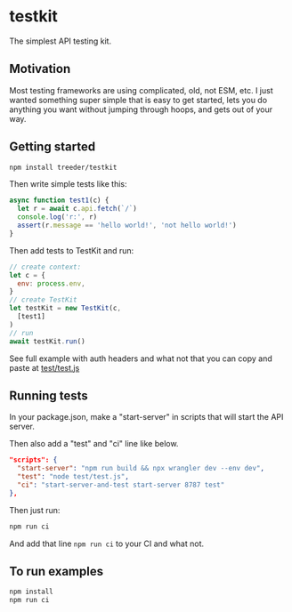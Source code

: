 # testkit

The simplest API testing kit. 

## Motivation

Most testing frameworks are using complicated, old, not ESM, etc. I just wanted something super simple that is easy to get started, lets you do anything you want without jumping through hoops, and gets
out of your way. 

## Getting started

```sh
npm install treeder/testkit
```

Then write simple tests like this:

```js
async function test1(c) {
  let r = await c.api.fetch(`/`)
  console.log('r:', r)
  assert(r.message == 'hello world!', 'not hello world!')
}
```

Then add tests to TestKit and run:

```js
// create context:
let c = {
  env: process.env,
}
// create TestKit
let testKit = new TestKit(c,
  [test1]
)
// run
await testKit.run()
```

See full example with auth headers and what not that you can copy and paste at [test/test.js](test/test.js)

## Running tests

In your package.json, make a "start-server" in scripts that will start the API server.

Then also add a "test" and "ci" line like below.

```json
"scripts": {
  "start-server": "npm run build && npx wrangler dev --env dev",
  "test": "node test/test.js",
  "ci": "start-server-and-test start-server 8787 test"
},
```

Then just run:

```sh
npm run ci
```

And add that line `npm run ci` to your CI and what not. 

## To run examples

```sh
npm install
npm run ci
```
